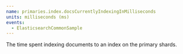 ```yaml
---
name: primaries.index.docsCurrentlyIndexingInMilliseconds
units: milliseconds (ms)
events:
  - ElasticsearchCommonSample
---
```


The time spent indexing documents to an index on the primary shards.